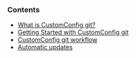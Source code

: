 

### Contents

*   [What is CustomConfig git?](#what-is-customconfig-git)
*   [Getting Started with CustomConfig git](#getting-started)
*   [CustomConfig git workflow](#workflow)
*   [Automatic updates](#automatic-updates)


